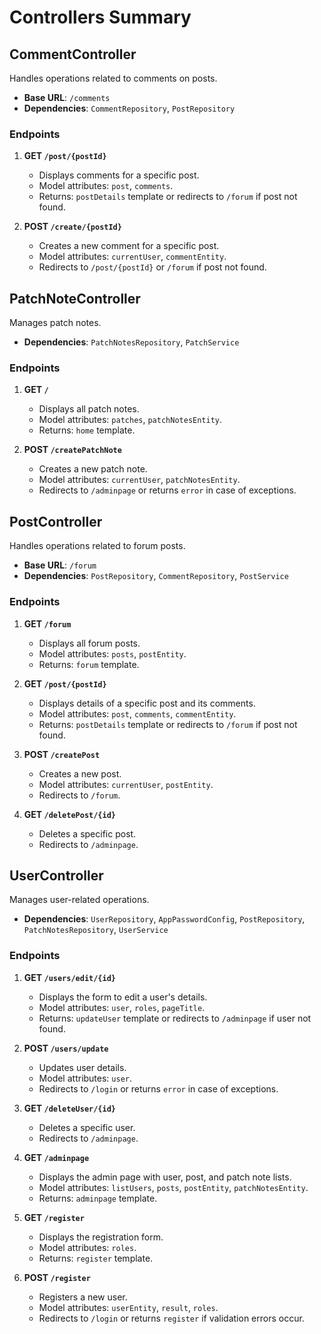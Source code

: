 # Controllers Summary

## CommentController
Handles operations related to comments on posts.

- **Base URL**: `/comments`
- **Dependencies**: `CommentRepository`, `PostRepository`

### Endpoints
1. **GET `/post/{postId}`**
   - Displays comments for a specific post.
   - Model attributes: `post`, `comments`.
   - Returns: `postDetails` template or redirects to `/forum` if post not found.

2. **POST `/create/{postId}`**
   - Creates a new comment for a specific post.
   - Model attributes: `currentUser`, `commentEntity`.
   - Redirects to `/post/{postId}` or `/forum` if post not found.

## PatchNoteController
Manages patch notes.

- **Dependencies**: `PatchNotesRepository`, `PatchService`

### Endpoints
1. **GET `/`**
   - Displays all patch notes.
   - Model attributes: `patches`, `patchNotesEntity`.
   - Returns: `home` template.

2. **POST `/createPatchNote`**
   - Creates a new patch note.
   - Model attributes: `currentUser`, `patchNotesEntity`.
   - Redirects to `/adminpage` or returns `error` in case of exceptions.

## PostController
Handles operations related to forum posts.

- **Base URL**: `/forum`
- **Dependencies**: `PostRepository`, `CommentRepository`, `PostService`

### Endpoints
1. **GET `/forum`**
   - Displays all forum posts.
   - Model attributes: `posts`, `postEntity`.
   - Returns: `forum` template.

2. **GET `/post/{postId}`**
   - Displays details of a specific post and its comments.
   - Model attributes: `post`, `comments`, `commentEntity`.
   - Returns: `postDetails` template or redirects to `/forum` if post not found.

3. **POST `/createPost`**
   - Creates a new post.
   - Model attributes: `currentUser`, `postEntity`.
   - Redirects to `/forum`.

4. **GET `/deletePost/{id}`**
   - Deletes a specific post.
   - Redirects to `/adminpage`.

## UserController
Manages user-related operations.

- **Dependencies**: `UserRepository`, `AppPasswordConfig`, `PostRepository`, `PatchNotesRepository`, `UserService`

### Endpoints
1. **GET `/users/edit/{id}`**
   - Displays the form to edit a user's details.
   - Model attributes: `user`, `roles`, `pageTitle`.
   - Returns: `updateUser` template or redirects to `/adminpage` if user not found.

2. **POST `/users/update`**
   - Updates user details.
   - Model attributes: `user`.
   - Redirects to `/login` or returns `error` in case of exceptions.

3. **GET `/deleteUser/{id}`**
   - Deletes a specific user.
   - Redirects to `/adminpage`.

4. **GET `/adminpage`**
   - Displays the admin page with user, post, and patch note lists.
   - Model attributes: `listUsers`, `posts`, `postEntity`, `patchNotesEntity`.
   - Returns: `adminpage` template.

5. **GET `/register`**
   - Displays the registration form.
   - Model attributes: `roles`.
   - Returns: `register` template.

6. **POST `/register`**
   - Registers a new user.
   - Model attributes: `userEntity`, `result`, `roles`.
   - Redirects to `/login` or returns `register` if validation errors occur.
